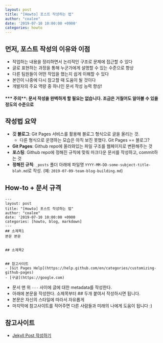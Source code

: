 ```yaml
---
layout: post
title: "[Howto] 포스트 작성하는 법"
author: "coalee"
date: '2019-07-10 10:00:00 +0900'
categories: howto
---
```


## 먼저, 포스트 작성의 이유와 이점

- 작업하는 내용을 정리하면서 논리적인 구조로 문제에 접근할 수 있다
- 글로 표현하는 과정을 통해 누군가에게 설명할 수 있는 수준으로 향상
- 다른 팀원들이 어떤 작업을 했는지 쉽게 이해할 수 있다
- 본인이 나중에 다시 참고할 때 도움이 될 것이다
- 개발자의 주요 역량 중 하나인 문서 작성 능력 향상!

#### *** 주의**: 문서 작성을 완벽하게 할 필요는 없습니다. 조금은 거칠어도 알아볼 수 있을 정도의 수준으로 



## 작성법 요약

- **깃 블로그**: Git Pages 서비스를 활용해 블로그 형식으로 글을 올리는 것. 
  - 다른 형식으로 운영하는 모습은 아직 보진 못했다. Git Pages == 블로그?
- **Git Pages**: Github repo에 올라와있는 파일 구조를 웹페이지로 변환해주는 것
- **포스팅**: Github repo에 정해진 규칙에 맞춰 마크다운 문서를 작성하고, commit하는 것
- **정해진 규칙**: `_posts` 폴더 아래에 파일명 `YYYY-MM-DD-some-subject-title-blah.md`로 작성. (예: `2019-07-09-team-blog-building.md`)



## How-to + 문서 규격

```
---
layout: post
title: "[Howto] 포스트 작성하는 법"
author: "coalee"
date: '2019-07-10 10:00:00 +0900
categories: [howto, blog, markdown]
---
## 소제목1
본문 본문


## 소제목2


## 참고사이트
- [Git Pages Help](https://help.github.com/en/categories/customizing-github-pages)
- [구글](https://google.com)
```

- 문서 맨 위 `---` 사이에 글에 대한 metadata를 작성한다. 
- 아래에 본문을 작성한다. 소제목부터 ## 두개 붙여서 작성하시면 됩니다.
- 본문은 자신의 스타일에 따라서 자유롭게
- 마지막에 참고사이트를 적어주면 다른 사람들과 미래의 나에게 도움이 됩니다 :)



## 참고사이트

- [Jekyll Post 작성하기](https://jekyllrb-ko.github.io/docs/posts/)

